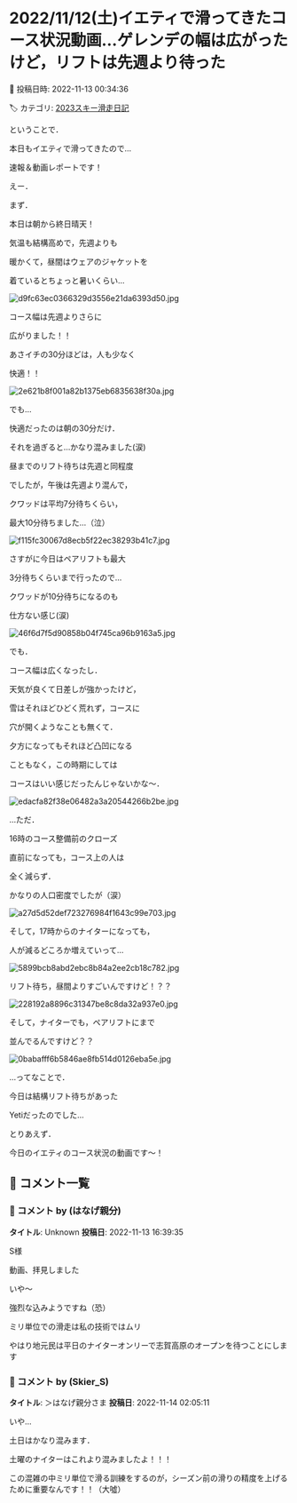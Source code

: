 # 2022/11/12(土)イエティで滑ってきたコース状況動画…ゲレンデの幅は広がったけど，リフトは先週より待った

📅 投稿日時: 2022-11-13 00:34:36

🏷️ カテゴリ: [2023スキー滑走日記](cd943df30cfcc3d0896469e2ff98720cd.md)

ということで．


本日もイエティで滑ってきたので…


速報＆動画レポートです！





えー．


まず．


本日は朝から終日晴天！


気温も結構高めで，先週よりも


暖かくて，昼間はウェアのジャケットを


着ているとちょっと暑いくらい…




![d9fc63ec0366329d3556e21da6393d50.jpg](images/d9fc63ec0366329d3556e21da6393d50.jpg)







コース幅は先週よりさらに


広がりました！！


あさイチの30分ほどは，人も少なく


快適！！




![2e621b8f001a82b1375eb6835638f30a.jpg](images/2e621b8f001a82b1375eb6835638f30a.jpg)







でも…


快適だったのは朝の30分だけ．


それを過ぎると…かなり混みました(涙)


昼までのリフト待ちは先週と同程度


でしたが，午後は先週より混んで，


クワッドは平均7分待ちくらい，


最大10分待ちました…（泣）




![f115fc30067d8ecb5f22ec38293b41c7.jpg](images/f115fc30067d8ecb5f22ec38293b41c7.jpg)







さすがに今日はペアリフトも最大


3分待ちくらいまで行ったので…


クワッドが10分待ちになるのも


仕方ない感じ(涙)




![46f6d7f5d90858b04f745ca96b9163a5.jpg](images/46f6d7f5d90858b04f745ca96b9163a5.jpg)







でも．


コース幅は広くなったし．


天気が良くて日差しが強かったけど，


雪はそれほどひどく荒れず，コースに


穴が開くようなことも無くて．


夕方になってもそれほど凸凹になる


こともなく，この時期にしては


コースはいい感じだったんじゃないかな～．




![edacfa82f38e06482a3a20544266b2be.jpg](images/edacfa82f38e06482a3a20544266b2be.jpg)







…ただ．


16時のコース整備前のクローズ


直前になっても，コース上の人は


全く減らず．


かなりの人口密度でしたが（涙）




![a27d5d52def723276984f1643c99e703.jpg](images/a27d5d52def723276984f1643c99e703.jpg)







そして，17時からのナイターになっても，


人が減るどころか増えていって…




![5899bcb8abd2ebc8b84a2ee2cb18c782.jpg](images/5899bcb8abd2ebc8b84a2ee2cb18c782.jpg)




リフト待ち，昼間よりすごいんですけど！？？




![228192a8896c31347be8c8da32a937e0.jpg](images/228192a8896c31347be8c8da32a937e0.jpg)







そして，ナイターでも，ペアリフトにまで


並んでるんですけど？？




![0babafff6b5846ae8fb514d0126eba5e.jpg](images/0babafff6b5846ae8fb514d0126eba5e.jpg)







…ってなことで．


今日は結構リフト待ちがあった


Yetiだったのでした…





とりあえず．


今日のイエティのコース状況の動画です～！

## 💬 コメント一覧

### 💬 コメント by (はなげ親分)
**タイトル**: Unknown
**投稿日**: 2022-11-13 16:39:35

S様

動画、拝見しました

いや～

強烈な込みようですね（恐）



ミリ単位での滑走は私の技術ではムリ

やはり地元民は平日のナイターオンリーで志賀高原のオープンを待つことにします

### 💬 コメント by (Skier_S)
**タイトル**: ＞はなげ親分さま
**投稿日**: 2022-11-14 02:05:11

いや…

土日はかなり混みます．

土曜のナイターはこれより混みましたよ！！！



この混雑の中ミリ単位で滑る訓練をするのが，シーズン前の滑りの精度を上げるために重要なんです！！（大噓）

